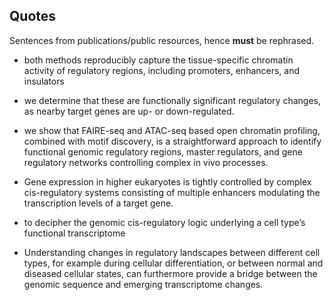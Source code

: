 Quotes
-----------

Sentences from publications/public resources, hence
**must** be rephrased.

- both methods reproducibly capture the tissue-specific chromatin activity of
  regulatory regions, including promoters, enhancers, and insulators

- we determine that these are functionally significant regulatory changes, as
  nearby target genes are up- or down-regulated.

- we show that FAIRE-seq and ATAC-seq based open chromatin profiling, combined
  with motif discovery, is a straightforward approach to identify functional
  genomic regulatory regions, master regulators, and gene regulatory networks
  controlling complex in vivo processes.

- Gene expression in higher eukaryotes is tightly controlled by complex
  cis-regulatory systems consisting of multiple enhancers modulating the
  transcription levels of a target gene.

- to decipher the genomic cis-regulatory logic underlying a cell type’s
  functional transcriptome

- Understanding changes in regulatory landscapes between different cell types,
  for example during cellular differentiation, or between normal and diseased
  cellular states, can furthermore provide a bridge between the genomic
  sequence and emerging transcriptome changes.
